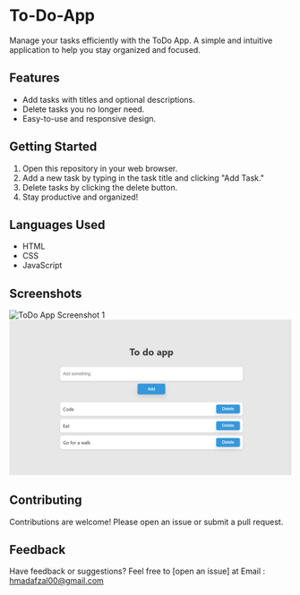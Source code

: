 # To-Do-App

Manage your tasks efficiently with the ToDo App. A simple and intuitive application to help you stay organized and focused.

## Features

- Add tasks with titles and optional descriptions.
- Delete tasks you no longer need.
- Easy-to-use and responsive design.

## Getting Started

1. Open this repository in your web browser.
2. Add a new task by typing in the task title and clicking "Add Task."
3. Delete tasks by clicking the delete button.
4. Stay productive and organized!

## Languages Used

- HTML
- CSS
- JavaScript

## Screenshots

![ToDo App Screenshot 1](todoappss1.PNG)
![ToDo App Screenshot 2](todoappss2.PNG)


## Contributing

Contributions are welcome! Please open an issue or submit a pull request.

## Feedback

Have feedback or suggestions? Feel free to [open an issue] at Email : hmadafzal00@gmail.com
